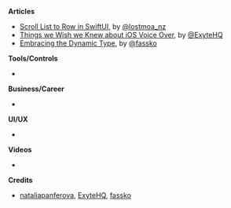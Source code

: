 
**Articles**

* [Scroll List to Row in SwiftUI](https://lostmoa.com/blog/ScrollListToRowInSwiftUI/), by [@lostmoa_nz](https://twitter.com/lostmoa_nz)
* [Things we Wish we Knew about iOS Voice Over](https://exyte.com/blog/things-we-wish-we-knew-about-ios-voice-over), by [@ExyteHQ](https://twitter.com/ExyteHQ)
* [Embracing the Dynamic Type](https://kristaps.me/embracing-dynamic-type/), by [@fassko](https://twitter.com/fassko)

**Tools/Controls**

*

**Business/Career**

*

**UI/UX**

*

**Videos**

* 

**Credits**

* [nataliapanferova](https://github.com/nataliapanferova), [ExyteHQ](https://github.com/exyte), [fassko](https://github.com/fassko)
